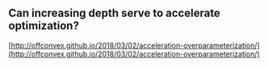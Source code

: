 ## Can increasing depth serve to accelerate optimization?
  
  [http://offconvex.github.io/2018/03/02/acceleration-overparameterization/](http://offconvex.github.io/2018/03/02/acceleration-overparameterization/)